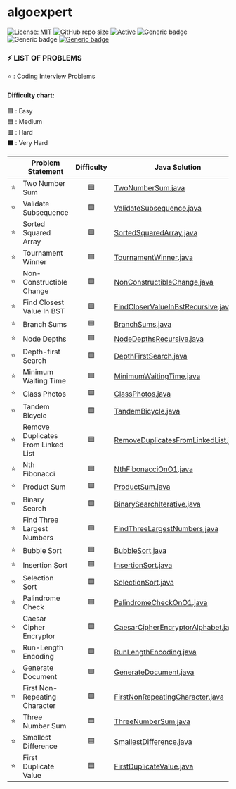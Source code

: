 # algoexpert

 [![License: MIT](https://img.shields.io/badge/License-MIT-yellow.svg)](https://opensource.org/licenses/MIT "MIT License")
 ![GitHub repo size](https://img.shields.io/github/repo-size/jerrycychen/algoexpert)
 [![Active](http://img.shields.io/badge/Status-Active-green.svg)](https://github.com/jerrycychen/algoexpert)
 ![Generic badge](https://img.shields.io/badge/lang-java-orange.svg)
 ![Generic badge](https://img.shields.io/badge/lang-kotlin-yellow.svg)
 [![Generic badge](https://img.shields.io/badge/last%20updated-20--02--2022-pink)](https://github.com/jerrycychen/algoexpert)

### ⚡ LIST OF PROBLEMS 
	
⭐ : Coding Interview Problems 
<br/>
#### Difficulty chart:
🟩 : Easy
<br/>
🟦 : Medium
<br/>
🟥 : Hard
<br/>
⬛ : Very Hard
<br/>

|  | Problem Statement | Difficulty | Java Solution | Kotlin Solution
| :------: | ----------------- | :--------: | ----------------- | ----------------- |
| :star: | Two Number Sum | 🟩 | [TwoNumberSum.java](https://github.com/jerrycychen/algoexpert/blob/main/001.%20Two%20Number%20Sum/TwoNumberSum.java) | [TwoNumberSum.kt](https://github.com/jerrycychen/algoexpert/blob/main/001%20Two%20Number%20Sum/TwoNumberSum.kt)
| :star: | Validate Subsequence | 🟩 | [ValidateSubsequence.java](https://github.com/jerrycychen/algoexpert/blob/main/002.%20Validate%20Subsequence/ValidateSubsequence.java) | [ValidateSubsequence.kt](https://github.com/jerrycychen/algoexpert/blob/main/002.%20Validate%20Subsequence/ValidateSubsequence.kt)
| :star: | Sorted Squared Array | 🟩 | [SortedSquaredArray.java](https://github.com/jerrycychen/algoexpert/blob/main/003.%20Sorted%20Squared%20Array/SortedSquaredArray.java) | [SortedSquaredArray.kt](https://github.com/jerrycychen/algoexpert/blob/main/003.%20Sorted%20Squared%20Array/SortedSquaredArray.kt)
| :star: | Tournament Winner | 🟩 | [TournamentWinner.java](https://github.com/jerrycychen/algoexpert/blob/main/004.%20Tournament%20Winner/TournamentWinner.java) | [TournamentWinner.kt](https://github.com/jerrycychen/algoexpert/blob/main/004.%20Tournament%20Winner/TournamentWinner.kt)
| :star: | Non-Constructible Change | 🟩 | [NonConstructibleChange.java](https://github.com/jerrycychen/algoexpert/blob/main/005.%20Non-Constructible%20Change/NonConstructibleChange.java) | [NonConstructibleChange.kt](https://github.com/jerrycychen/algoexpert/blob/main/005.%20Non-Constructible%20Change/NonConstructibleChange.kt)
| :star: | Find Closest Value In BST | 🟩 | [FindCloserValueInBstRecursive.java](https://github.com/jerrycychen/algoexpert/blob/main/006.%20Find%20Closest%20Value%20In%20BST/FindCloserValueInBstRecursive.java) | [FindCloserValueInBstRecursive.kt](https://github.com/jerrycychen/algoexpert/blob/main/006.%20Find%20Closest%20Value%20In%20BST/FindCloserValueInBstRecursive.kt)
| :star: | Branch Sums | 🟩 | [BranchSums.java](https://github.com/jerrycychen/algoexpert/blob/main/007.%20Branch%20Sums/BranchSums.java) | [BranchSums.kt](https://github.com/jerrycychen/algoexpert/blob/main/007.%20Branch%20Sums/BranchSums.kt)
| :star: | Node Depths | 🟩 | [NodeDepthsRecursive.java](https://github.com/jerrycychen/algoexpert/blob/main/008.%20Node%20Depths/NodeDepthsRecursive.java) | [NodeDepthsRecursive.kt](https://github.com/jerrycychen/algoexpert/blob/main/008.%20Node%20Depths/NodeDepthsRecursive.kt)
| :star: | Depth-first Search | 🟩 | [DepthFirstSearch.java](https://github.com/jerrycychen/algoexpert/blob/main/009.%20Depth-first%20Search/DepthFirstSearch.java) | [DepthFirstSearch.kt](https://github.com/jerrycychen/algoexpert/blob/main/009.%20Depth-first%20Search/DepthFirstSearch.kt)
| :star: | Minimum Waiting Time | 🟩 | [MinimumWaitingTime.java](https://github.com/jerrycychen/algoexpert/blob/main/010.%20Minimum%20Waiting%20Time/MinimumWaitingTime.java) | [MinimumWaitingTime.kt](https://github.com/jerrycychen/algoexpert/blob/main/010.%20Minimum%20Waiting%20Time/MinimumWaitingTime.kt)
| :star: | Class Photos | 🟩 | [ClassPhotos.java](https://github.com/jerrycychen/algoexpert/blob/main/011.%20Class%20Photos/ClassPhotos.java) | [ClassPhotos.kt](https://github.com/jerrycychen/algoexpert/blob/main/011.%20Class%20Photos/ClassPhotos.kt)
| :star: | Tandem Bicycle | 🟩 | [TandemBicycle.java](https://github.com/jerrycychen/algoexpert/blob/main/012.%20Tandem%20Bicycle/TandemBicycle.java) | [TandemBicycle.kt](https://github.com/jerrycychen/algoexpert/blob/main/012.%20Tandem%20Bicycle/TandemBicycle.kt)
| :star: | Remove Duplicates From Linked List | 🟩 | [RemoveDuplicatesFromLinkedList.java](https://github.com/jerrycychen/algoexpert/blob/main/013.%20Remove%20Duplicates%20From%20Linked%20List/RemoveDuplicatesFromLinkedList.java) | [RemoveDuplicatesFromLinkedList.kt](https://github.com/jerrycychen/algoexpert/blob/main/013.%20Remove%20Duplicates%20From%20Linked%20List/RemoveDuplicatesFromLinkedList.kt)
| :star: | Nth Fibonacci | 🟩 | [NthFibonacciOnO1.java](https://github.com/jerrycychen/algoexpert/blob/main/014.%20Nth%20Fibonacci/NthFibonacciOnO1.java) | [NthFibonacciOnO1.kt](https://github.com/jerrycychen/algoexpert/blob/main/014.%20Nth%20Fibonacci/NthFibonacciOnO1.kt)
| :star: | Product Sum | 🟩 | [ProductSum.java](https://github.com/jerrycychen/algoexpert/blob/main/015.%20Product%20Sum/ProductSum.java) | [ProductSum.kt](https://github.com/jerrycychen/algoexpert/blob/main/015.%20Product%20Sum/ProductSum.kt)
| :star: | Binary Search | 🟩 | [BinarySearchIterative.java](https://github.com/jerrycychen/algoexpert/blob/main/016.%20Binary%20Search/BinarySearchIterative.java) | [BinarySearchIterative.kt](https://github.com/jerrycychen/algoexpert/blob/main/016.%20Binary%20Search/BinarySearchIterative.kt)
| :star: | Find Three Largest Numbers | 🟩 | [FindThreeLargestNumbers.java](https://github.com/jerrycychen/algoexpert/blob/main/017.%20Find%20Three%20Largest%20Numbers/FindThreeLargestNumbers.java) | [FindThreeLargestNumbers.kt](https://github.com/jerrycychen/algoexpert/blob/main/017.%20Find%20Three%20Largest%20Numbers/FindThreeLargestNumbers.kt)
| :star: | Bubble Sort | 🟩 | [BubbleSort.java](https://github.com/jerrycychen/algoexpert/blob/main/018.%20Bubble%20Sort/BubbleSort.java) | [BubbleSort.kt](https://github.com/jerrycychen/algoexpert/blob/main/018.%20Bubble%20Sort/BubbleSort.kt)
| :star: | Insertion Sort | 🟩 | [InsertionSort.java](https://github.com/jerrycychen/algoexpert/blob/main/019.%20Insertion%20Sort/InsertionSort.java) | [InsertionSort.kt](https://github.com/jerrycychen/algoexpert/blob/main/019.%20Insertion%20Sort/InsertionSort.kt)
| :star: | Selection Sort | 🟩 | [SelectionSort.java](https://github.com/jerrycychen/algoexpert/blob/main/020.%20Selection%20Sort/SelectionSort.java) | [SelectionSort.kt](https://github.com/jerrycychen/algoexpert/blob/main/020.%20Selection%20Sort/SelectionSort.kt)
| :star: | Palindrome Check | 🟩 | [PalindromeCheckOnO1.java](https://github.com/jerrycychen/algoexpert/blob/main/021.%20Palindrome%20Check/PalindromeCheckOnO1.java) | [PalindromeCheckOnO1.kt](https://github.com/jerrycychen/algoexpert/blob/main/021.%20Palindrome%20Check/PalindromeCheckOnO1.kt)
| :star: | Caesar Cipher Encryptor | 🟩 | [CaesarCipherEncryptorAlphabet.java](https://github.com/jerrycychen/algoexpert/blob/main/022.%20Caesar%20Cipher%20Encryptor/CaesarCipherEncryptorAlphabet.java) | [CaesarCipherEncryptorAlphabet.kt](https://github.com/jerrycychen/algoexpert/blob/main/022.%20Caesar%20Cipher%20Encryptor/CaesarCipherEncryptorAlphabet.kt)
| :star: | Run-Length Encoding | 🟩 | [RunLengthEncoding.java](https://github.com/jerrycychen/algoexpert/blob/main/023.%20Run-Length%20Encoding/RunLengthEncoding.java) | [RunLengthEncoding.kt](https://github.com/jerrycychen/algoexpert/blob/main/023.%20Run-Length%20Encoding/RunLengthEncoding.kt)
| :star: | Generate Document | 🟩 | [GenerateDocument.java](https://github.com/jerrycychen/algoexpert/blob/main/024.%20Generate%20Document/GenerateDocument.java) | [GenerateDocument.kt](https://github.com/jerrycychen/algoexpert/blob/main/024.%20Generate%20Document/GenerateDocument.kt)
| :star: | First Non-Repeating Character | 🟩 | [FirstNonRepeatingCharacter.java](https://github.com/jerrycychen/algoexpert/blob/main/025.%20First%20Non-Repeating%20Character/FirstNonRepeatingCharacter.java) | [FirstNonRepeatingCharacter.kt](https://github.com/jerrycychen/algoexpert/blob/main/025.%20First%20Non-Repeating%20Character/FirstNonRepeatingCharacter.kt)
| :star: | Three Number Sum | 🟦 | [ThreeNumberSum.java](https://github.com/jerrycychen/algoexpert/blob/main/026.%20Three%20Number%20Sum/ThreeNumberSum.java) | [ThreeNumberSum.kt](https://github.com/jerrycychen/algoexpert/blob/main/026.%20Three%20Number%20Sum/ThreeNumberSum.kt)
| :star: | Smallest Difference | 🟦 | [SmallestDifference.java](https://github.com/jerrycychen/algoexpert/blob/main/027.%20Smallest%20Difference/SmallestDifference.java) | [SmallestDifference.kt](https://github.com/jerrycychen/algoexpert/blob/main/027.%20Smallest%20Difference/SmallestDifference.kt)
| :star: | First Duplicate Value | 🟦 | [FirstDuplicateValue.java](https://github.com/jerrycychen/algoexpert/blob/main/033.%20First%20Duplicate%20Value/FirstDuplicateValue.java) | [FirstDuplicateValue.kt](https://github.com/jerrycychen/algoexpert/blob/main/033.%20First%20Duplicate%20Value/FirstDuplicateValue.kt)